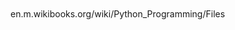 <p style="font-size:100%; margin-top:2%">
                       en.m.wikibooks.org/wiki/Python_Programming/Files